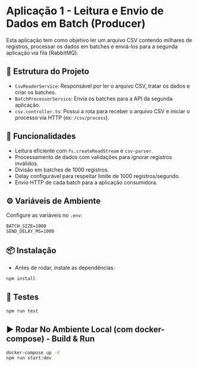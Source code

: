 # Aplicação 1 - Leitura e Envio de Dados em Batch (Producer)

Esta aplicação tem como objetivo ler um arquivo CSV contendo milhares de registros, processar os dados em batches e enviá-los para a segunda aplicação via fila (RabbitMQ).

## 📁 Estrutura do Projeto

- `CsvReaderService`: Responsável por ler o arquivo CSV, tratar os dados e criar os batches.
- `BatchProcessorService`: Envia os batches para a API da segunda aplicação.
- `csv.controller.ts`: Possui a rota para receber o arquivo CSV e iniciar o processo via HTTP (ex: `/csv/process`).

## 🚀 Funcionalidades

- Leitura eficiente com `fs.createReadStream` e `csv-parser`.
- Processamento de dados com validações para ignorar registros inválidos.
- Divisão em batches de 1000 registros.
- Delay configurável para respeitar limite de 1000 registros/segundo.
- Envio HTTP de cada batch para a aplicação consumidora.

## ⚙️ Variáveis de Ambiente

Configure as variáveis no `.env`:

```env
BATCH_SIZE=1000
SEND_DELAY_MS=1000
```
## 📦 Instalação
- Antes de rodar, instale as dependências:

```bash
npm install
```

## 🧪 Testes

```bash
npm run test
```

## ▶️ Rodar No Ambiente Local (com docker-compose) - Build & Run

```bash
docker-compose up -d
npm run start:dev
```
